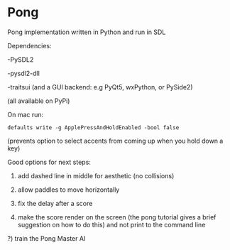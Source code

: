 # Pong
Pong implementation written in Python and run in SDL


Dependencies:

-PySDL2

-pysdl2-dll

-traitsui (and a GUI backend: e.g PyQt5, wxPython, or PySide2)

(all available on PyPi)



On mac run:

    defaults write -g ApplePressAndHoldEnabled -bool false
    
(prevents option to select accents from coming up when you hold down a key)




Good options for next steps:

1) add dashed line in middle for aesthetic (no collisions)

2) allow paddles to move horizontally

3) fix the delay after a score

4) make the score render on the screen (the pong tutorial gives a brief 
suggestion on how to do this) and not print to the command line





?) train the Pong Master AI 


